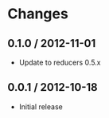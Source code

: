 # Changes

## 0.1.0 / 2012-11-01

  - Update to reducers 0.5.x


## 0.0.1 / 2012-10-18

  - Initial release
